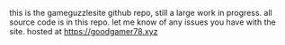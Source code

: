 this is the gameguzzlesite github repo,
still a large work in progress. 
 all source code is in this repo.
 let me know of any issues you have with the site.
hosted at https://goodgamer78.xyz

